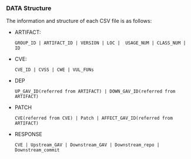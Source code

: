 ### DATA Structure

The information and structure of each CSV file is as follows:

+ ARTIFACT:

  ```
  GROUP_ID | ARTIFACT_ID | VERSION | LOC |  USAGE_NUM | CLASS_NUM | ID
  ```

+ CVE:

  ```
  CVE_ID | CVSS | CWE | VUL_FUNs
  ```

+ DEP

  ```
  UP_GAV_ID(referred from ARTIFACT) | DOWN_GAV_ID(referred from ARTIFACT) 
  ```

+ PATCH

  ```
  CVE(referred from CVE) | Patch | AFFECT_GAV_ID(referred from ARTIFACT)
  ```

* RESPONSE

  ```
  CVE | Upstream_GAV | Downstream_GAV | Downstream_repo | Downstream_commit

